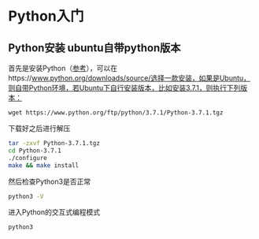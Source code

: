 # Python入门

## Python安装   ubuntu自带python版本

首先是安装Python（[参考](https://www.runoob.com/python3/python3-install.html)），可以在https://www.python.org/downloads/source/选择一款安装，如果是Ubuntu，则自带Python环境，若Ubuntu下自行安装版本，比如安装3.7.1，则执行下列版本：

```
wget https://www.python.org/ftp/python/3.7.1/Python-3.7.1.tgz
```

下载好之后进行解压

```bash
tar -zxvf Python-3.7.1.tgz
cd Python-3.7.1
./configure
make && make install
```

然后检查Python3是否正常

```bash
python3 -V
```

进入Python的交互式编程模式

```
python3 
```

